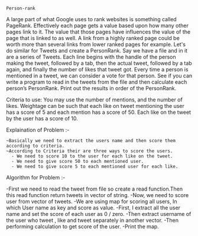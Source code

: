                                                                           Person-rank
A large part of what Google uses to rank websites is something called PageRank. 
Effectively each page gets a value based upon how many other pages link to it. 
The value that those pages have influences the value of the page that is linked to as well.
A link from a highly ranked page could be worth more than several links from lower ranked pages for example.
Let's do similar for Tweets and create a PersonRank. Say we have a file and in it are a series of Tweets.
Each line begins with the handle of the person making the tweet, followed by a tab, then the actual tweet, 
followed by a tab again, and finally the number of likes that tweet got.
Every time a person is mentioned in a tweet, we can consider a vote for that person. 
See if you can write a program to read in the tweets from the file and then calculate each person’s PersonRank. 
Print out the results in order of the PersonRank.

Criteria to use: You may use the number of mentions, and the number of likes. Weightage can be such that each like on tweet mentioning the user has a score of 5 and each mention has a score of 50. Each like on the tweet by the user has a score of 10.

Explaination of Problem :-

    ~Basically we need to extract the users name and then score them according to criteria.
    ~According to Criteria their are three ways to score the users.
      - We need to score 10 to the user for each like on the tweet.
      - We need to give score 50 to each mentioned user.
      - We need to give score 5 to each mentioned user for each like.


Algorithm for Problem :-


  -First we need to read the tweet from file so create a read function.Then this read function return tweets in vector of string.
  -Now, we need to score user from vector of tweets.
  -We are using map for scoring all users, In which User name as key and score as value.
  -First, I extract all the user name and set the score of each user as 0 / zero.
  -Then extract username of the user who tweet , like and tweet separately in another vector.
  -Then performing calculation to get score of the user.
  -Print the map.
  
